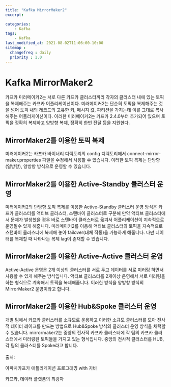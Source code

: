 ```yaml
---
title: "Kafka MirrorMaker2"
excerpt: 

categories:
    - Kafka
tags:
    - Kafka
last_modified_at: 2021-08-02T11:06:00-10:00
sitemap :
  changefreq : daily
  priority : 1.0
--- 
```

# Kafka MirrorMaker2
카프카 미러메이커2는 서로 다른 카프카 클러스터끼리 각자의 클러스터 내에 있는 토픽을 복제해주는 카프카 어플리케이션이다. 미러메이커2는 단순히 토픽을 복제해주는 것을 넘어 토픽 내의 레코드의 고유한 키, 메시지 값, 파티션을 가지는데 이를 그대로 복사해주는 어플리케이션이다. 이러한 미러메이커2는 카프카 2.4.0부터 추가되어 있으며 토픽을 정확히 복제하고 양방향 복제, 정확히 한번 전달 등을 지원한다.


## MirrorMaker2를 이용한 토픽 복제
미러메이커2는 카프카 바이너리 디렉토리의 config 디렉토리에서 connect-mirror-maker.properties 파일을 수정해서 사용할 수 있습니다. 이러한 토픽 복제는 단방향(일방향), 양방향 방식으로 운영할 수 있습니다.

## MirrorMaker2를 이용한 Active-Standby 클러스터 운영
미러메이커2의 단방향 토픽 복제를 이용한 Active-Standby 클러스터 운영 방식은 카프카 클러스터를 액티브 클러스터, 스탠바이 클러스터로 구분해 만약 액티브 클러스터에서 문제가 발생했을 경우 바로 스탠바이 클러스터로 옮겨서 어플리케이션이 지속적으로 운영될수 있게 해줍니다. 미러메이커2를 이용해 액티브 클러스터의 토픽을 지속적으로 스탠바이 클러스터에 복제해 놓아 failover(대체 작동)을 가능하게 해줍니다. 다만 데이터를 복제할 때 나타나는 복제 lag이 존재할 수 있습니다.

## MirrorMaker2를 이용한 Active-Active 클러스터 운영
Active-Active 운영은 2개 이상의 클러스터를 서로 두고 데이터를 서로 미러링 하면서 사용할 수 있게 해주는 방식입니다. 액티브 클러스터를 2개이상 운영해서 서로 미러링을 하는 형식으로 계속해서 토픽을 복제해줍니다. 이러한 방식을 양방향 방식의 MirrorMaker2 운영이라고 합니다.

## MirrorMaker2를 이용한 Hub&Spoke 클러스터 운영
개별 팀에서 카프카 클러스터를 소규모로 운용하고 이러한 소규모 클러스터를 모아 전사적 데이터 레이크를 만드는 방법으로 Hub&Spoke 방식의 클러스터 운영 방식을 채택할 수 있습니다. mirrormaker2는 중앙의 전사적 카프카 클러스터에 각 팀의 카프카 클러스터에서 미러링된 토픽들을 가지고 있는 형식입니다. 중앙의 전사적 클러스터를 HUB, 각 팀의 클러스터를 Spoke라고 합니다.
<br>
<br>
출처: 

아파치카프카 애플리케이션 프로그래밍 with 자바

카프카, 데이터 플랫폼의 최강자